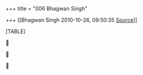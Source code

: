 +++
title = "006 Bhagwan Singh"

+++
[[Bhagwan Singh	2010-10-26, 09:50:35 [Source](https://groups.google.com/g/bvparishat/c/ArSlzz9DsVQ)]]



[TABLE]







